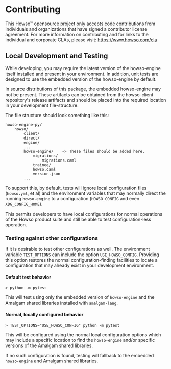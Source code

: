 # Contributing

This Howso&trade; opensource project only accepts code contributions from individuals and organizations that have signed a contributor license agreement. For more information on contributing and for links to the individual and corporate CLAs, please visit: https://www.howso.com/cla

## Local Development and Testing

While developing, you may require the latest version of the howso-engine itself
installed and present in your environment. In addition, unit tests are designed
to use the embedded version of the howso-engine by default.

In source distributions of this package, the embedded howso-engine may not be
present. These artifacts can be obtained from the howso-client repository's
release artifacts and should be placed into the required location in your
development file-structure.

The file structure should look something like this:

    howso-engine-py/
        howso/
            client/
            direct/
            engine/
            ...
            howso-engine/    <- These files should be added here.
                migrations/
                    migrations.caml
                trainee/
                howso.caml
                version.json
            ...

To support this, by default, tests will ignore local configuration files
(`howso.yml`, et al) and the environment variables that may normally direct the
running `howso-engine` to a configuration (`HOWSO_CONFIG` and even
`XDG_CONFIG_HOME`).

This permits developers to have local configurations for normal operations of
the Howso product suite and still be able to test configuration-less operation.

### Testing against other configurations

If it is desirable to test other configurations as well. The environment
variable `TEST_OPTIONS` can include the option `USE_HOWSO_CONFIG`. Providing
this option restores the normal configuration-finding facilities to locate
a configuration that may already exist in your development environment.

#### Default test behavior

    > python -m pytest

This will test using only the embedded version of `howso-engine` and the
Amalgam shared libraries installed with `amalgam-lang`.

#### Normal, locally configured behavior

    > TEST_OPTIONS="USE_HOWSO_CONFIG" python -m pytest

This will be configured using the normal local configuration options which may
include a specific location to find the `howso-engine` and/or specific
versions of the Amalgam shared libraries.

If no such configuration is found, testing will fallback to the embedded
`howso-engine` and Amalgam shared libraries.
